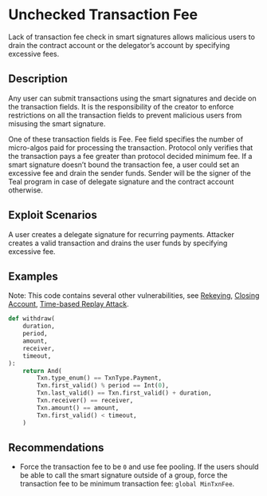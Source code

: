 # Unchecked Transaction Fee

Lack of transaction fee check in smart signatures allows malicious users to drain the contract account or the delegator’s account by specifying excessive fees.

## Description

Any user can submit transactions using the smart signatures and decide on the transaction fields. It is the responsibility of the creator to enforce restrictions on all the transaction fields to prevent malicious users from misusing the smart signature.

One of these transaction fields is Fee. Fee field specifies the number of micro-algos paid for processing the transaction. Protocol only verifies that the transaction pays a fee greater than protocol decided minimum fee. If a smart signature doesn’t bound the transaction fee, a user could set an excessive fee and drain the sender funds. Sender will be the signer of the Teal program in case of delegate signature and the contract account otherwise.

## Exploit Scenarios

A user creates a delegate signature for recurring payments. Attacker creates a valid transaction and drains the user funds by specifying excessive fee.

## Examples

Note: This code contains several other vulnerabilities, see [Rekeying](../rekeying), [Closing Account](../closing_account), [Time-based Replay Attack](../time_based_replay_attack).

```py
def withdraw(
    duration,
    period,
    amount,
    receiver,
    timeout,
):
    return And(
        Txn.type_enum() == TxnType.Payment,
        Txn.first_valid() % period == Int(0),
        Txn.last_valid() == Txn.first_valid() + duration,
        Txn.receiver() == receiver,
        Txn.amount() == amount,
        Txn.first_valid() < timeout,
    )
```

## Recommendations

- Force the transaction fee to be `0` and use fee pooling. If the users should be able to call the smart signature outside of a group, force the transaction fee to be minimum transaction fee: `global MinTxnFee`.
